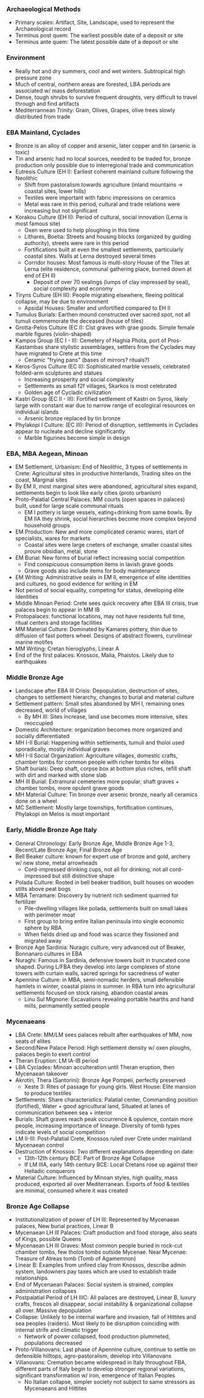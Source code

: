 ### Archaeological Methods
 - Primary scales: Artifact, Site, Landscape, used to represent the Archaeological record
 - Terminus post quem: The earliest possible date of a deposit or site
 - Terminus ante quem: The latest possible date of a deposit or site

### Environment
 - Really hot and dry summers, cool and wet winters. Subtropical high pressure zone
 - Much of central, northern areas are forested, LBA periods are associated w/ mass deforestation
 - Dense, tough shrubs to survive frequent droughts, very difficult to travel through and find artifacts
 - Mediterrannean Trinity: Grain, Olives, Grapes, olive trees slowly distributed from trade

### EBA Mainland, Cyclades
 - Bronze is an alloy of copper and arsenic, later copper and tin (arsenic is toxic)
 - Tin and arsenic had no local sources, needed to be traded for, bronze production only possible due to interregional trade and communication
 - Eutresis Culture (EH I): Earliest coherent mainland culture following the Neolithic
	 - Shift from pastoralism towards agriculture (inland mountains -> coastal sites, lower hills)
	 - Textiles were important with fabric impressions on ceramics
	 - Metal was rare in this period, cultural and trade relations were increasing but not significant
 - Korakou Culture (EH II): Period of cultural, social innovation (Lerna is most famous site)
	 - Oxen were used to help ploughing in this time
	 - Lithares, Boetia: Streets and housing blocks (organized by guiding authority), streets were rare in this period
	 - Fortifications built at even the smallest settlements, particularly coastal sites. Walls at Lerna destroyed several times
	 - Corridor houses: Most famous is multi-story House of the TIles at Lerna (elite residence, communal gathering place, burned down at end of EH II)
		 - Deposit of over 70 sealings (lumps of clay impressed by seal), social complexity and economy
 - Tiryns Culture (EH III): People migrating elsewhere, fleeing political collapse, may be due to environment
	 - Apsidal Houses: Smaller and unfortified compared to EH II
 - Tumulus Burials: Earthen mound constructed over sacred spot, not all tumuli commemorate the deceased (house of tiles)
 - Grotta-Pelos Culture (EC I): Cist graves with grae goods. Simple female marble figures (violin-shaped)
 - Kampos Group (EC I - II): Cemetery of Haghia Phota, port of Pros-Kastambas share stylistic assemblages, settlers from the Cyclades may have migrated to Crete at this time
	 - Ceramic "frying pans" (bases of mirrors? rituals?)
 - Keros-Syros Culture (EC II): Sophisticated marble vessels, celebrated folded-arm sculptures and statues
	 - Increasing prosperity and social complexity
	 - Settlements as small f2f villages, Skarkos is most celebrated
	 - Golden age of Cycladic civilization
 - Kastri Group (EC II - III): Fortified settlement of Kastri on Syros, likely large with constant war due to narrow range of ecological resources on individual islands
	 - Arsenic bronze replaced by tin bronze
 - Phylakopi I Culture: (EC III): Period of disruption, settlements in Cyclades appear to nucleate and decline significantly
	 - Marble figurines become simple in design

### EBA, MBA Aegean, Minoan
 - EM Settlement, Urbanism: End of Neolithic, 3 types of settlements in Crete: Agricultural sites in productive hinterlands, Trading sites on the coast, Marginal sites
 - By EM II, most marginal sites were abandoned, agricultural sites expand, settlements begin to look like early cities (proto urbanism)
 - Proto-Palatial Central Palaces: MM courts (open spaces in palaces) built, used for large scale communal rituals
	 - EM I pottery is large vessels, eating+drinking from same bowls. By EM IIA they shrink, social hierarchies become more complex beyond household groups
 - EM Production: New and more complicated ceramic wares, start of specialists, wares for markets
	 - Coastal sites were large cneters of exchange, smaller coastal sites proure obsidian, metal, stone
 - EM Burial: New forms of burial reflect increasing social competition
	 - Find conspicuous consumption items in lavish grave goods
	 - Grave goods also include items for body maintenance
 - EM Writing: Administrative seals in EM II, emergence of elite identities and cultures, no good evidence for writing in EM
 - Not period of social equality, competing for status, developing elite identities
 - Middle Minoan Period: Crete sees quick recovery after EBA III crisis, true palaces begin to appear in MM IB
 - Protopalaces: functional locations, may not have residents full time, ritual centers and storage facilities
 - MM Material Culture: Dominated by Kamares pottery, thin due to diffusion of fast potters wheel. Designs of abstract flowers, curvilinear marine motifes
 - MM Writing: Cretan hieroglyphs, Linear A
 - End of the first palaces: Knossos, Malia, Phaistos. Likely due to earthquakes

### Middle Bronze Age
 - Landscape after EBA III Crisis: Depopulation, destruction of sites, changes to settlement hierarchy, changes to burial and material culture
 - Settlement pattern: Small sites abandoned by MH I, remaining ones decreased, world of villages
	 - By MH III: Sites increase, land use becomes more intensive, sites reoccupied
 - Domestic Architecture: organization becomes more organized and socially differentiated
 - MH I-II Burial: Happening within settlements, tumuli and tholoi used sporadically, mostly individual graves
 - MH I-II Social Organization: Agriculture villages, domestic crafts, chamber tombs for common people with richer tombs for elites
 - Shaft burials: Deep shaft, corpse box at bottom plus riches, refill shaft with dirt and marked with stone slab
 - MH III Burial: Extramural cemeteries more popular, shaft graves + chamber tombs, more opulent grave goods
 - MH Material Culture: Tin bronze over arsenic bronze, nearly all ceramics done on a wheel
 - MC Settlement: Mostly large townships, fortification continues, Phylakopi on Melos is most important

### Early, Middle Bronze Age Italy
 - General Chronology: Early Bronze Age, Middle Bronze Age 1-3, Recent/Late Bronze Age, Final Bronze Age
 - Bell Beaker culture: known for expert use of bronze and gold, archery w/ new stone, metal arrowheads
	 - Cord-impressed drinking cups, not all for drinking, not all cord-impressed but still distinctive shape
 - Polada Culture: Rooted in bell beaker tradition, built houses on wooden stilts above peat bogs
 - MBA Terramare: Discovery by nutrient rich sediment quarried for fertilizer
	 - Pile-dwelling villages like polada, settlements built on small lakes with perimeter moat
	 - First group to bring entire Italian peninsula into single economic sphere by RBA
	 - When fields dried up and food was scarce they fissioned and migrated away
 - Bronze Age Sardinia: Nuragic culture, very advanced out of Beaker, Bonnanaro cultures in EBA
 - Nuraghi: Famous in Sardinia, defensive towers built in truncated cone shaped. During L/FBA they develop into large complexes of stone towers with curtain walls, sacred springs for sacredness of water
 - Apennine Culture: in MBA, semi-nomadic herders, small defensible hamlets in winter, coastal plains in summer. in RBA turn into agricultural settlements focused on stock raising, abandon coastal areas
	 - Linu Sul Mignone: Excavations revealing portable hearths and hand mills, permamently settled people

### Mycenaeans
 - LBA Crete: MM/LM sees palaces rebuilt after earthquakes of MM, now seats of elites
 - Second/New Palace Period: High settlement density w/ oxen ploughs, palaces begin to exert control
 - Theran Eruption: LM IA-IB period
 - LBA Cyclades: Minoan acculteration until Theran eruption, then Mycenaean takeover
 - Akrotiri, Thera (Santorini): Bronze Age Pompeii, perfectly preserved
	 - Xeste 3: Rites of passage for young girls. West House: Elite mansion to produce textiles
 - Settlements: Share characteristics: Palatial center, Commanding position (fortified), Water + good agricultural land, Situated at lanes of communication between sea + interior
 - Burials: Shaft graves reach peak occurrence & opulence, contain more people, increasing importance of lineage. Diversity of tomb types indicate levels of social competition
 - LM II-III: Post-Palatial Crete, Knossos ruled over Crete under mainland Mycenaean control
 - Destruction of Knossos: Two different explanations depending on date:
	 - 13th-12th century BCE: Part of Bronze Age Collapse
	 - If LM IIIA, early 14th century BCE: Local Cretans rose up against their Helladic conquerors
 - Material Culture: Influenced by Minoan styles, high quality, mass produced, exported all over Mediterranean. Exports of food & textiles are minimal, consumed where it was created

### Bronze Age Collapse
 - Institutionalization of power of LH III: Represented by Mycenaean palaces, New burial practices, Linear B
 - Mycenaean LH III Palaces: Craft production and food storage, also seats of Kings, possible Queens
 - Mycenaean LH III Graves: Most common people buried in rock-cut chamber tombs, few tholos tombs outside Mycenae. Near Mycenae: Treasure of Atreas tomb (Tomb of Agamemnon)
 - Linear B: Examples from unfired clay from Knossos, describe admin system, landowners pay taxes which are used to establish trade relationships
 - End of Mycenaean Palaces: Social system is strained, complex administration collapses
 - Postpalatial Period of LH IIIC: All palaces are destroyed, Linear B, luxury crafts, frescos all disappear, social instability & organizational collapse all over. Massive depopulation
 - Collapse: Unlikely to be internal warfare and invasion, fall of Hittites and sea peoples (raiders). Most likely to be disruption coinciding with internal strife and climatic trigger
	 - Network of power collapsed, food production plummeted, populations decreased
 - Proto-Villanovans: Last phase of Apennine culture, continue to settle on defensible hilltops, agro-pastoralism, develop into Villanovans
 - Villanovans: Cremation became widespread in Italy throughout FBA, different parts of Italy begin to develop stronger regional variations, significant transformation w/ iron, emergence of Italian Peoples
	 - No Italian collapse, simpler society not subject to same stressors as Mycenaeans and Hittites
